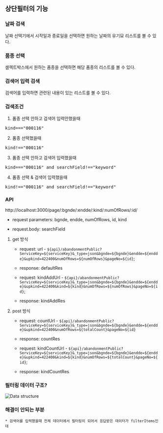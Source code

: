 ## 상단필터의 기능 

### 날짜 검색

날짜 선택기에서 시작일과 종료일을 선택하면 원하는 날짜의 유기묘 리스트를 볼 수 있다.


### 품종 선택

셀렉트박스에서 원하는 품종을 선택하면 해당 품종의 리스트를 볼 수 있다.


### 검색어 입력 검색

검색어를 입력하면 관련된 내용이 있는 리스트를 볼 수 있다.


### 검색조건

1. 품종 선택 안하고 검색어 입력안했을때

<pre>kind==="000116"</pre>

2. 품종 선택했을때

<pre>kind!=="000116"</pre>

3. 품종 선택 안하고 검색어 입력했을때

<pre>kind==="000116" and searchField!=="keyword"</pre>

4. 품종 선택 & 검색어 입력했을때

<pre>kind!=="000116" and searchField!=="keyword"</pre> 


### API

http://localhost:3000/page/:bgnde/:endde/:kind/:numOfRows/:id/


* request parameters: bgnde, endde, numOfRows, id, kind 

* request.body: searchField

1. get 방식
   
	* request: url - `${api}/abandonmentPublic?ServiceKey=${serviceKey}&_type=json&bgnde=${bgnde}&endde=${endde}&upkind=422400&numOfRows=${numOfRows}&pageNo=${id}`;

	* response: defaultRes

	* request: kindAddUrl - `${api}/abandonmentPublic?ServiceKey=${serviceKey}&_type=json&bgnde=${bgnde}&endde=${endde}&upkind=422400&kind=${kind}&numOfRows=${numOfRows}&pageNo=${id}`;
	
	* response: kindAddRes 


2. post 방식
   	
	* request: countUrl - `${api}/abandonmentPublic?ServiceKey=${serviceKey}&_type=json&bgnde=${bgnde}&endde=${endde}&upkind=422400&numOfRows=${totalCount}&pageNo=${id}`
	
	* response: countRes 

	* request: kindCountUrl - `${api}/abandonmentPublic?ServiceKey=${serviceKey}&_type=json&bgnde=${bgnde}&endde=${endde}&upkind=422400&kind=${kind}&numOfRows=${totalCount}&pageNo=${id}`;

	* response: kindCountRes

### 필터링 데이터 구조?

![Data structure](https://user-images.githubusercontent.com/2981954/76605636-b3dd7400-6508-11ea-8924-3f210f75fcff.jpg)


### 해결이 안되는 부분

	* 검색어를 입력했을때 전체 데이터에서 필터링이 되어서 응답받은 데이터가 filterItems인데 


